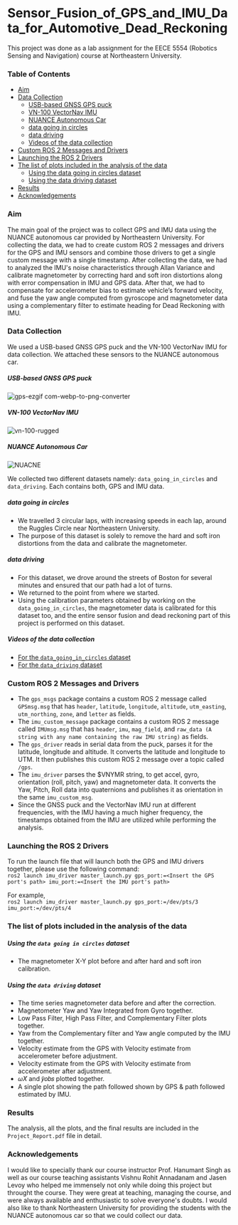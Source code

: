 # Sensor_Fusion_of_GPS_and_IMU_Data_for_Automotive_Dead_Reckoning
This project was done as a lab assignment for the EECE 5554 (Robotics Sensing and Navigation) course at Northeastern University.


### Table of Contents
* [Aim](#aim)
* [Data Collection](#data-collection)
  * [USB-based GNSS GPS puck](#usb-based-gnss-gps-puck)
  * [VN-100 VectorNav IMU](#vn-100-vectornav-imu)
  * [NUANCE Autonomous Car](#nuance-autonomous-car)
  * [data going in circles](#data-going-in-circles)
  * [data driving](#data-driving)
  * [Videos of the data collection](#videos-of-the-data-collection)
* [Custom ROS 2 Messages and Drivers](#custom-ros-2-messages-and-drivers)
* [Launching the ROS 2 Drivers](#launching-the-ros-2-drivers)
* [The list of plots included in the analysis of the data](#the-list-of-plots-included-in-the-analysis-of-the-data)
  * [Using the data going in circles dataset](#using-the-data-going-in-circles-dataset)
  * [Using the data driving dataset](#using-the-data-driving-dataset)
* [Results](#results)
* [Acknowledgements](#acknowledgements)

  
### Aim 
The main goal of the project was to collect GPS and IMU data using the NUANCE autonomous car provided by Northeastern University. For collecting the data, we had to create custom ROS 2 messages and drivers for the GPS and IMU sensors and combine those drivers to get a single custom message with a single timestamp. After collecting the data, we had to analyzed the IMU's noise characteristics through Allan Variance and calibrate magnetometer by correcting hard and soft iron distortions along with error compensation in IMU and GPS data. After that, we had to compensate for accelerometer bias to estimate vehicle’s forward velocity, and fuse the yaw angle computed from gyroscope and magnetometer data using a complementary filter to estimate heading for Dead Reckoning with IMU.


### Data Collection
We used a USB-based GNSS GPS puck and the VN-100 VectorNav IMU for data collection. We attached these sensors to the NUANCE autonomous car. 

##### USB-based GNSS GPS puck
![gps-ezgif com-webp-to-png-converter](https://github.com/user-attachments/assets/dfa6b4fe-38c9-49cc-ae0f-dd0d0631bc75)

##### VN-100 VectorNav IMU
![vn-100-rugged](https://github.com/user-attachments/assets/7c60ed0e-e17e-4c02-ba53-d41ea1d8813b)

##### NUANCE Autonomous Car
![NUACNE](https://github.com/user-attachments/assets/515a50da-5f9c-4a47-9ce9-91551e6d95a3)

We collected two different datasets namely: ```data_going_in_circles``` and ```data_driving```. Each contains both, GPS and IMU data. 

##### data going in circles
- We travelled 3 circular laps, with increasing speeds in each lap, around the Ruggles Circle near Northeastern University.
- The purpose of this dataset is solely to remove the hard and soft iron distortions from the data and calibrate the magnetometer.
  
##### data driving
- For this dataset, we drove around the streets of Boston for several minutes and ensured that our path had a lot of turns.
- We returned to the point from where we started.
- Using the calibration parameters obtained by working on the ```data_going_in_circles```, the magnetometer data is calibrated for this dataset too, and the entire sensor fusion and dead reckoning part of this project is performed on this dataset.

##### Videos of the data collection
- [For the ```data_going_in_circles``` dataset](https://drive.google.com/file/d/1-yoloWRnFQICCxjGrL79DWdCdvbKACdr/view?usp=sharing)
- [For the ```data_driving``` dataset](https://drive.google.com/file/d/1S9o-afP9GGBGx-hGzHpTd-3-I1fUXB0i/view?usp=sharing)


### Custom ROS 2 Messages and Drivers
- The ```gps_msgs``` package contains a custom ROS 2 message called ```GPSmsg.msg``` that has ```header```, ```latitude```, ```longitude```, ```altitude```, ```utm_easting```, ```utm_northing```, ```zone```, and ```letter``` as fields.
- The ```imu_custom_message``` package contains a custom ROS 2 message called ```IMUmsg.msg``` that has ```header```, ```imu```, ```mag_field```, and ```raw_data (A string with any name containing the raw IMU string)``` as fields. 
- The ```gps_driver``` reads in serial data from the puck, parses it for the latitude, longitude and altitude. It converts the latitude and longitude to UTM. It then publishes this custom ROS 2 message over a topic called ```/gps```. 
- The ```imu_driver``` parses the $VNYMR string, to get accel, gyro, orientation (roll, pitch, yaw) and magnetometer data. It converts the Yaw, Pitch, Roll data into quaternions and publishes it as orientation in the same ```imu_custom_msg```.
- Since the GNSS puck and the VectorNav IMU run at different frequencies, with the IMU having a much higher frequency, the timestamps obtained from the IMU are utilized while performing the analysis. 

### Launching the ROS 2 Drivers
To run the launch file that will launch both the GPS and IMU drivers together, please use the following command: <br>
```ros2 launch imu_driver master_launch.py gps_port:=<Insert the GPS port's path> imu_port:=<Insert the IMU port's path>```

For example,<br>
```ros2 launch imu_driver master_launch.py gps_port:=/dev/pts/3 imu_port:=/dev/pts/4```


### The list of plots included in the analysis of the data

##### Using the ```data going in circles``` dataset
- The magnetometer X-Y plot before and after hard and soft iron calibration.

##### Using the ```data driving``` dataset
- The time series magnetometer data before and after the correction.
- Magnetometer Yaw and Yaw Integrated from Gyro together.
- Low Pass Filter, High Pass Filter, and Complementary Filter plots together.
- Yaw from the Complementary filter and Yaw angle computed by the IMU together.
- Velocity estimate from the GPS with Velocity estimate from accelerometer before adjustment.
- Velocity estimate from the GPS with Velocity estimate from accelerometer after adjustment.
- 𝜔𝑋̇ and 𝑦̈𝑜𝑏𝑠 plotted together.
- A single plot showing the path followed shown by GPS & path followed estimated by IMU.


### Results
The analysis, all the plots, and the final results are included in the ```Project_Report.pdf``` file in detail. 


### Acknowledgements
I would like to specially thank our course instructor Prof. Hanumant Singh as well as our course teaching assistants Vishnu Rohit Annadanam and Jasen Levoy who helped me immensely not only while doing this project but throught the course. They were great at teaching, managing the course, and were always available and enthusiastic to solve everyone's doubts.
I would also like to thank Northeastern University for providing the students with the NUANCE autonomous car so that we could collect our data.
